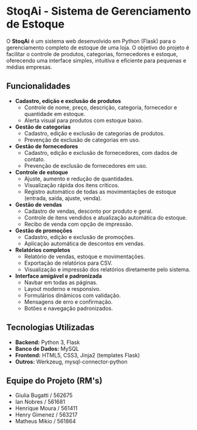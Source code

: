 # StoqAi - Sistema de Gerenciamento de Estoque

O **StoqAi** é um sistema web desenvolvido em Python (Flask) para o gerenciamento completo de estoque de uma loja. O objetivo do projeto é facilitar o controle de produtos, categorias, fornecedores e estoque, oferecendo uma interface simples, intuitiva e eficiente para pequenas e médias empresas.


## Funcionalidades

- **Cadastro, edição e exclusão de produtos**
  - Controle de nome, preço, descrição, categoria, fornecedor e quantidade em estoque.
  - Alerta visual para produtos com estoque baixo.
- **Gestão de categorias**
  - Cadastro, edição e exclusão de categorias de produtos.
  - Prevenção de exclusão de categorias em uso.
- **Gestão de fornecedores**
  - Cadastro, edição e exclusão de fornecedores, com dados de contato.
  - Prevenção de exclusão de fornecedores em uso.
- **Controle de estoque**
  - Ajuste, aumento e redução de quantidades.
  - Visualização rápida dos itens críticos.
  - Registro automático de todas as movimentações de estoque (entrada, saída, ajuste, venda).
- **Gestão de vendas**
  - Cadastro de vendas, desconto por produto e geral.
  - Controle de itens vendidos e atualização automática do estoque.
  - Recibo de venda com opção de impressão.
- **Gestão de promoções**
  - Cadastro, edição e exclusão de promoções.
  - Aplicação automática de descontos em vendas.
- **Relatórios completos**
  - Relatório de vendas, estoque e movimentações.
  - Exportação de relatórios para CSV.
  - Visualização e impressão dos relatórios diretamente pelo sistema.
- **Interface amigável e padronizada**
  - Navbar em todas as páginas.
  - Layout moderno e responsivo.
  - Formulários dinâmicos com validação.
  - Mensagens de erro e confirmação.
  - Botões e navegação padronizados.

## Tecnologias Utilizadas

- **Backend:** Python 3, Flask
- **Banco de Dados:** MySQL
- **Frontend:** HTML5, CSS3, Jinja2 (templates Flask)
- **Outros:** Werkzeug, mysql-connector-python

## Equipe do Projeto (RM's)
- Giulia Bugatti / 562675
- Ian Nobres / 561681
- Henrique Moura / 561411
- Henry Gimenez / 563217
- Matheus Mikio / 561864
